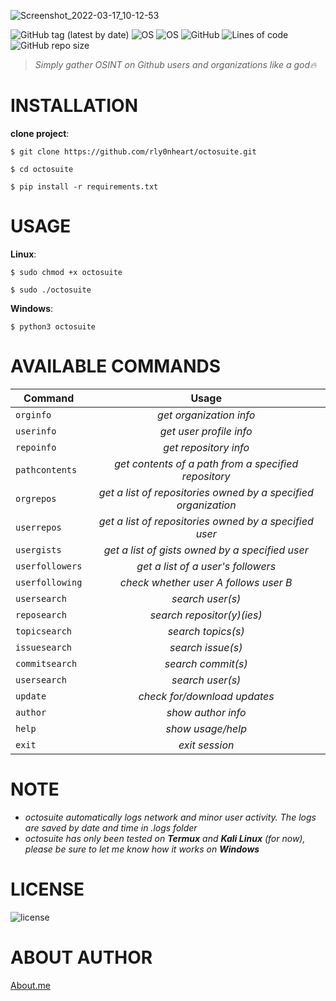 ![Screenshot_2022-03-17_10-12-53](https://user-images.githubusercontent.com/74001397/158868105-b5aba7e8-7342-4268-bd7a-6d6ae0bdae5a.png)


![GitHub tag (latest by date)](https://img.shields.io/github/v/tag/rly0nheart/octosuite?style=for-the-badge&logo=github) 
![OS](https://img.shields.io/badge/OS-GNU%2FLinux-red?style=for-the-badge&logo=Linux)
![OS](https://img.shields.io/badge/OS-Windows-blue?style=for-the-badge&logo=Windows)
![GitHub](https://img.shields.io/github/license/rly0nheart/octosuite?style=for-the-badge&logo=github)
![Lines of code](https://img.shields.io/tokei/lines/github/rly0nheart/octosuite?style=for-the-badge&logo=github)
![GitHub repo size](https://img.shields.io/github/repo-size/rly0nheart/octosuite?style=for-the-badge&logo=github)

> *Simply gather OSINT on Github users and organizations like a god🔥*

# INSTALLATION
**clone project**:

```
$ git clone https://github.com/rly0nheart/octosuite.git
```

```
$ cd octosuite
```

```
$ pip install -r requirements.txt
```

# USAGE
**Linux**:
```
$ sudo chmod +x octosuite
```

```
$ sudo ./octosuite
```

**Windows**:
```
$ python3 octosuite
```

# AVAILABLE COMMANDS
| Command         | Usage|
| ------------- |:---------:|
| <code>orginfo</code> | *get organization info*  |
| <code>userinfo</code> | *get user profile info*  |
| <code>repoinfo</code> | *get repository info*  |
| <code>pathcontents</code>  | *get contents of a path from a specified repository* |
| <code>orgrepos</code>      | *get a list of repositories owned by a specified organization* |
| <code>userrepos</code>  | *get a list of repositories owned by a specified user* |
| <code>usergists</code>  |  *get a list of gists owned by a specified user* |
| <code>userfollowers</code>  |  *get a list of a user's followers* |
| <code>userfollowing</code> | *check whether user A follows user B* |
| <code>usersearch</code> | *search user(s)* |
| <code>reposearch</code> | *search repositor(y)(ies)* |
| <code>topicsearch</code> | *search topics(s)* |
| <code>issuesearch</code> | *search issue(s)* |
| <code>commitsearch</code> | *search commit(s)* |
| <code>usersearch</code> | *search user(s)* |
| <code>update</code> | *check for/download updates* |
| <code>author</code> | *show author info* |
| <code>help</code> | *show usage/help* |
| <code>exit</code> | *exit session* |


# NOTE
* *octosuite automatically logs network and minor user activity. The logs are saved by date and time in .logs folder*
* *octosuite has only been tested on **Termux** *and* **Kali Linux** (for now), please be sure to let me know how it works on **Windows***

# LICENSE
![license](https://user-images.githubusercontent.com/74001397/137917929-2f2cdb0c-4d1d-4e4b-9f0d-e01589e027b5.png)

# ABOUT AUTHOR
[About.me](https://about.me/rly0nheart)
